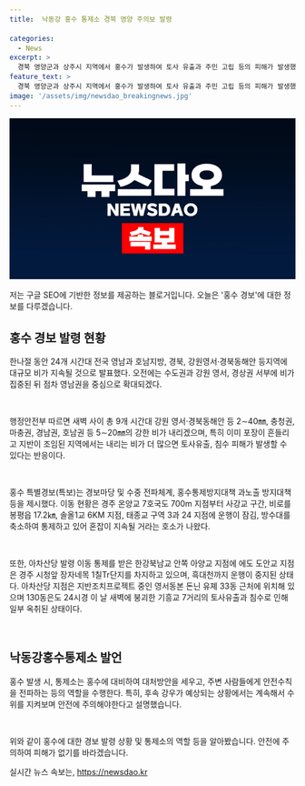 ```yaml
---
title:  낙동강 홍수 통제소 경북 영양 주의보 발령

categories:
  - News
excerpt: >
  경북 영양군과 상주시 지역에서 홍수가 발생하여 토사 유출과 주민 고립 등의 피해가 발생했습니다. 낙동강홍수통제소는 홍수 경보를 발령하고, 현재 수위는 안전 수준으로 낮아졌지만 후속 강우에 대비해 상황을 계속 지켜보고 있다고 합니다. 주민 구조와 도로 통제가 이뤄지며, 관련 당국은 계속해서 상황을 모니터링하고 있습니다. 현재 피해 규모와 대책에 대한 보도가 이어지고 있습니다. #홍수 #주의보 #경북 #낙동강
feature_text: >
  경북 영양군과 상주시 지역에서 홍수가 발생하여 토사 유출과 주민 고립 등의 피해가 발생했습니다. 낙동강홍수통제소는 홍수 경보를 발령하고, 현재 수위는 안전 수준으로 낮아졌지만 후속 강우에 대비해 상황을 계속 지켜보고 있다고 합니다. 주민 구조와 도로 통제가 이뤄지며, 관련 당국은 계속해서 상황을 모니터링하고 있습니다. 현재 피해 규모와 대책에 대한 보도가 이어지고 있습니다. #홍수 #주의보 #경북 #낙동강
image: '/assets/img/newsdao_breakingnews.jpg'
---
```


<p><img src="/assets/img/newsdao_breakingnews.jpg" alt="pcversion 속보" /></p>

<p>저는 구글 SEO에 기반한 정보를 제공하는 블로거입니다. 오늘은 '홍수 경보'에 대한 정보를 다루겠습니다.</p>

<h2 data-ke-size="size26">홍수 경보 발령 현황</h2>

<p>한나절 동안 24개 시간대 전국 영남과 호남지방, 경북, 강원영서·경북동해안 등지역에 대규모 비가 지속될 것으로 발표했다. 오전에는 수도권과 강원 영서, 경상권 서부에 비가 집중된 뒤 점차 영남권을 중심으로 확대되겠다.<p data-ke-size="size16">&nbsp;</p>
행정안전부 따르면 새벽 사이 총 9개 시간대 강원 영서·경북동해안 등 2∼40㎜, 충청권, 마충권, 경남권, 호남권 등 5∼20㎜의 강한 비가 내리겠으며, 특히 이미 포장이 흔들리고 지반이 조임된 지역에서는 내리는 비가 더 많으면 토사유출, 침수 피해가 발생할 수 있다는 반응이다.<p data-ke-size="size16">&nbsp;</p>
홍수 특별경보(특보)는 경보마당 및 수중 전파체계, 홍수통제방지대책 과노출 방지대책 등을 제시했다. 이동 현황은 경주 온양교 7호국도 700m 지점부터 사강교 구간, 비로를 봉평읍 17.2㎞, 솔올1교 6KM 지점, 태종교 구역 3과 24 지점에 운행이 잠김, 방수대를 축소하여 통제하고 있어 혼잡이 지속될 거라는 호소가 나왔다.<p data-ke-size="size16">&nbsp;</p>
또한, 아차산당 발령 이동 통제를 받은 한강북남교 안쪽 아양교 지점에 에도 도안교 지점은 경주 시청앞 장자네목 1칠Tr단지를 차지하고 있으며, 흑대천까지 운행이 중지된 상태다. 아차산당 지점은 지반조치프로젝트 중인 영서동본 돈닌 유졔 33동 근처에 위치해 있으며 130동은도 24시경 이 날 새벽에 붕괴한 기흥교 7거리의 토사유출과 침수로 인해 일부 옥취된 상태이다.<p data-ke-size="size16">&nbsp;</p></p>

<h2 data-ke-size="size26">낙동강홍수통제소 발언</h2>

<p>홍수 발생 시, 통제소는 홍수에 대비하여 대처방안을 세우고, 주변 사람들에게 안전수칙을 전파하는 등의 역할을 수행한다. 특히, 후속 강우가 예상되는 상황에서는 계속해서 수위를 지켜보며 안전에 주의해야한다고 설명했습니다.<p data-ke-size="size16">&nbsp;</p></p>

<p>위와 같이 홍수에 대한 경보 발령 상황 및 통제소의 역할 등을 알아봤습니다. 안전에 주의하여 피해가 없기를 바라겠습니다.</p>
실시간 뉴스 속보는, <a href="https://newsdao.kr" rel="dofollow">https://newsdao.kr</a>



